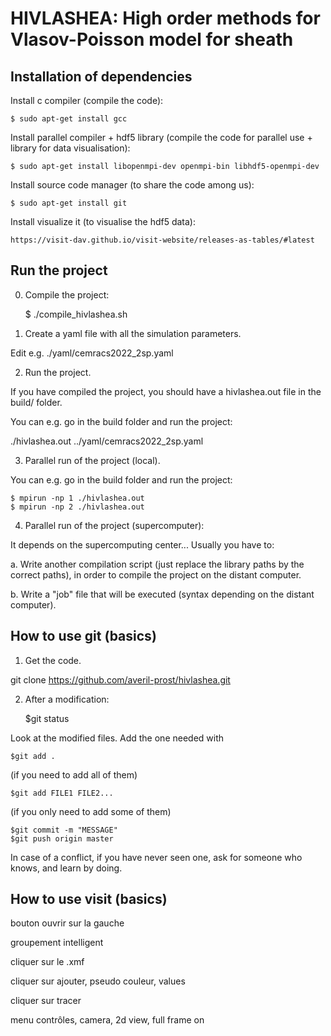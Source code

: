 # HIVLASHEA: High order methods for Vlasov-Poisson model for sheath

## Installation of dependencies ##

Install c compiler (compile the code):

    $ sudo apt-get install gcc

Install parallel compiler + hdf5 library (compile the code for parallel use + library for data visualisation):

    $ sudo apt-get install libopenmpi-dev openmpi-bin libhdf5-openmpi-dev

Install source code manager (to share the code among us):

    $ sudo apt-get install git

Install visualize it (to visualise the hdf5 data):

    https://visit-dav.github.io/visit-website/releases-as-tables/#latest

## Run the project ##

0. Compile the project:

    $ ./compile_hivlashea.sh

1. Create a yaml file with all the simulation parameters.

Edit e.g. ./yaml/cemracs2022_2sp.yaml

2. Run the project.

If you have compiled the project, you should have a hivlashea.out file in the build/ folder.

You can e.g. go in the build folder and run the project:

./hivlashea.out ../yaml/cemracs2022_2sp.yaml

3. Parallel run of the project (local).

You can e.g. go in the build folder and run the project:

    $ mpirun -np 1 ./hivlashea.out
    $ mpirun -np 2 ./hivlashea.out

4. Parallel run of the project (supercomputer):

It depends on the supercomputing center... Usually you have to:

a. Write another compilation script (just replace the library paths by the correct paths),
   in order to compile the project on the distant computer.

b. Write a "job" file that will be executed (syntax depending on the distant computer).

## How to use git (basics) ##

1. Get the code.

git clone https://github.com/averil-prost/hivlashea.git

2. After a modification:

    $git status

Look at the modified files. Add the one needed with

    $git add .
    
(if you need to add all of them)

    $git add FILE1 FILE2...
    
(if you only need to add some of them)

    $git commit -m "MESSAGE"
    $git push origin master

In case of a conflict, if you have never seen one, ask for someone who knows, and learn by doing.

## How to use visit (basics) ##

bouton ouvrir sur la gauche

groupement intelligent

cliquer sur le .xmf

cliquer sur ajouter, pseudo couleur, values

cliquer sur tracer

menu contrôles, camera, 2d view, full frame on

